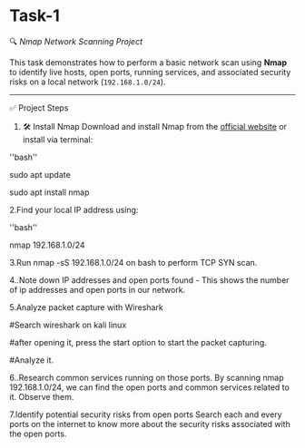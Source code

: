 # Task-1

 🔍 *Nmap Network Scanning Project*

This task demonstrates how to perform a basic network scan using **Nmap** to identify live hosts, open ports, running services, and associated security risks on a local network (`192.168.1.0/24`).

---

✅ Project Steps

1. 🛠 Install Nmap
Download and install Nmap from the [official website](https://nmap.org/download.html) or install via terminal:

''bash''

sudo apt update

sudo apt install nmap

2.Find your local IP address using:

''bash''

nmap 192.168.1.0/24

3.Run nmap -sS 192.168.1.0/24 on bash to perform TCP SYN scan.

4..Note down IP addresses and open ports found - This shows the number of ip addresses and open ports in our network.

5.Analyze packet capture with Wireshark

#Search wireshark on kali linux

#after opening it, press the start option to start the packet capturing.

#Analyze it.

6..Research common services running on those ports.
By scanning nmap 192.168.1.0/24, we can find the open ports and common services related to it. Observe them.

7.Identify potential security risks from open ports
Search each and every ports on the internet to know more about the security risks associated with the open ports.
